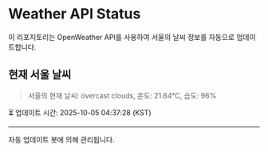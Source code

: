 
# Weather API Status

이 리포지토리는 OpenWeather API를 사용하여 서울의 날씨 정보를 자동으로 업데이트합니다.

## 현재 서울 날씨
> 서울의 현재 날씨: overcast clouds, 온도: 21.64°C, 습도: 96%

⏳ 업데이트 시간: 2025-10-05 04:37:28 (KST)

---
자동 업데이트 봇에 의해 관리됩니다.
